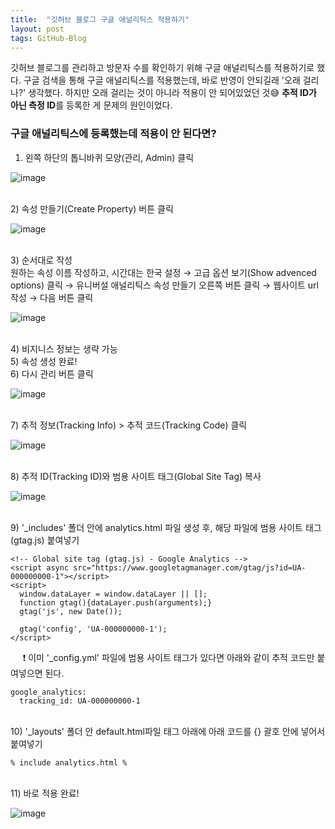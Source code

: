 ```yaml
---
title:  "깃허브 블로그 구글 애널리틱스 적용하기"
layout: post
tags: GitHub-Blog
---
```


깃허브 블로그를 관리하고 방문자 수를 확인하기 위해 구글 애널리틱스를 적용하기로 했다. 구글 검색을 통해 구글 애널리틱스를 적용했는데, 바로 반영이 안되길래 '오래 걸리나?' 생각했다. 
하지만 오래 걸리는 것이 아니라 적용이 안 되어있었던 것😅 **추적 ID가 아닌 측정 ID**를 등록한 게 문제의 원인이었다. <br>

### 구글 애널리틱스에 등록했는데 적용이 안 된다면? 
1) 왼쪽 하단의 톱니바퀴 모양(관리, Admin) 클릭

![image](https://user-images.githubusercontent.com/108778921/190304192-b64d96da-99cc-479d-a11a-aaffe7008d78.png)







<br>
2) 속성 만들기(Create Property) 버튼 클릭

![image](https://user-images.githubusercontent.com/108778921/190304553-b41edf3a-e6e2-41a2-a96b-ef97d4c402be.png)

<br>
3) 순서대로 작성<br>
원하는 속성 이름 작성하고, 시간대는 한국 설정 → 고급 옵션 보기(Show advenced options) 클릭 → 유니버설 애널리틱스 속성 만들기 오른쪽 버튼 클릭 → 웹사이트 url 작성 → 다음 버튼 클릭

![image](https://user-images.githubusercontent.com/108778921/190304815-9bded508-9437-4708-b5ec-2e7f76e9c3f7.png)

<br>
4) 비지니스 정보는 생략 가능

<br>
5) 속성 생성 완료!

<br>
6) 다시 관리 버튼 클릭

![image](https://user-images.githubusercontent.com/108778921/190304192-b64d96da-99cc-479d-a11a-aaffe7008d78.png)

<br>
7) 추적 정보(Tracking Info) > 추적 코드(Tracking Code) 클릭

![image](https://user-images.githubusercontent.com/108778921/190307534-b06d24a1-55de-4219-b35b-6218be05dad4.png)


<br>
8) 추적 ID(Tracking ID)와 범용 사이트 태그(Global Site Tag) 복사

![image](https://user-images.githubusercontent.com/108778921/190307205-6e41d4ad-5a7f-4c42-b029-45b92e558ea0.png)

<br>
9) '_includes' 폴더 안에 analytics.html 파일 생성 후, 해당 파일에 범용 사이트 태그(gtag.js) 붙여넣기<br>

```
<!-- Global site tag (gtag.js) - Google Analytics -->
<script async src="https://www.googletagmanager.com/gtag/js?id=UA-000000000-1"></script>
<script>
  window.dataLayer = window.dataLayer || [];
  function gtag(){dataLayer.push(arguments);}
  gtag('js', new Date());

  gtag('config', 'UA-000000000-1');
</script>
```

&nbsp;&nbsp;&nbsp;&nbsp; ❗ 이미 '_config.yml' 파일에 범용 사이트 태그가 있다면 아래와 같이 추적 코드만 붙여넣으면 된다.
 
```
google_analytics: 
  tracking_id: UA-000000000-1
```

<br>
10) '_layouts' 폴더 안 default.html파일 </footer>태그 아래에 아래 코드를 {} 괄호 안에 넣어서 붙여넣기

```
% include analytics.html % 
```

<br>
11) 바로 적용 완료! 

![image](https://user-images.githubusercontent.com/108778921/190305938-5ee2054b-c975-4797-a0b7-c9daa8586dcd.png)

<br>
